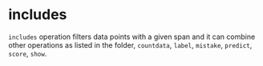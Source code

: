 # includes
`includes` operation filters data points with a given span and it can combine other operations as listed in the folder, `countdata`, `label`, `mistake`, `predict`, `score`, `show`. 